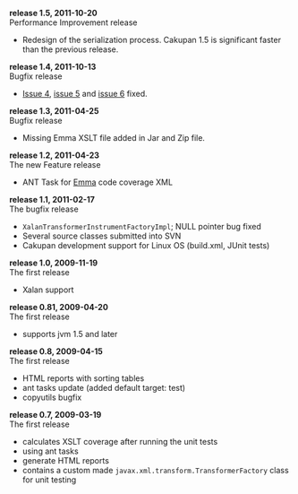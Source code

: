 **release 1.5, 2011-10-20** <br />
Performance Improvement release
  * Redesign of the serialization process. Cakupan 1.5 is significant faster than the previous release.

**release 1.4, 2011-10-13** <br />
Bugfix release
  * [Issue 4](https://code.google.com/p/cakupan/issues/detail?id=4), [issue 5](https://code.google.com/p/cakupan/issues/detail?id=5) and [issue 6](https://code.google.com/p/cakupan/issues/detail?id=6) fixed.

**release 1.3, 2011-04-25** <br />
Bugfix release
  * Missing Emma XSLT file added in Jar and Zip file.

**release 1.2, 2011-04-23** <br />
The new Feature release
  * ANT Task for [Emma](http://emma.sourceforge.net/index.html) code coverage XML

**release 1.1, 2011-02-17** <br />
The bugfix release
  * `XalanTransformerInstrumentFactoryImpl`; NULL pointer bug fixed
  * Several source classes submitted into SVN
  * Cakupan development support for Linux OS (build.xml, JUnit tests)

**release 1.0, 2009-11-19** <br />
The first release
  * Xalan support

**release 0.81, 2009-04-20** <br />
The first release
  * supports jvm 1.5 and later

**release 0.8, 2009-04-15** <br />
The first release
  * HTML reports with sorting tables
  * ant tasks update (added default target: test)
  * copyutils bugfix

**release 0.7, 2009-03-19** <br />
The first release
  * calculates XSLT coverage after running the unit tests
  * using ant tasks
  * generate HTML reports
  * contains a custom made `javax.xml.transform.TransformerFactory` class for unit testing
